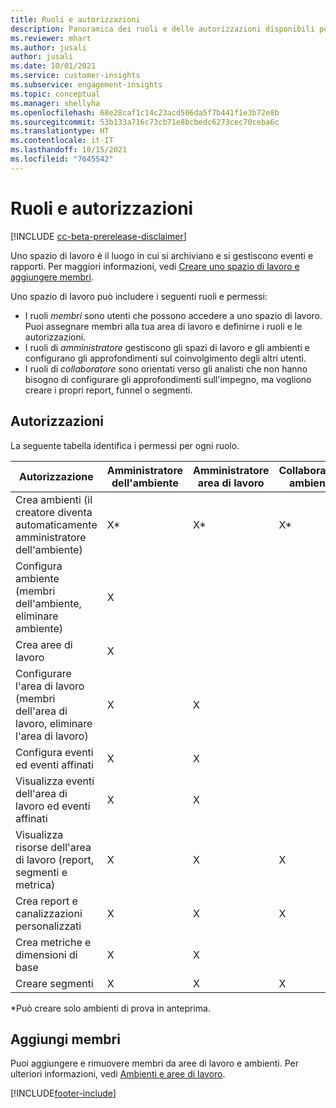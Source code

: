 ```yaml
---
title: Ruoli e autorizzazioni
description: Panoramica dei ruoli e delle autorizzazioni disponibili per i membri dell'area di lavoro.
ms.reviewer: mhart
ms.author: jusali
author: jusali
ms.date: 10/01/2021
ms.service: customer-insights
ms.subservice: engagement-insights
ms.topic: conceptual
ms.manager: shellyha
ms.openlocfilehash: 68e28caf1c14c23acd506da5f7b441f1e3b72e8b
ms.sourcegitcommit: 53b133a716c73cb71e8bcbedc6273cec70ceba6c
ms.translationtype: HT
ms.contentlocale: it-IT
ms.lasthandoff: 10/15/2021
ms.locfileid: "7645542"
---
```

# <a name="roles-and-permissions"></a>Ruoli e autorizzazioni

[!INCLUDE [cc-beta-prerelease-disclaimer](includes/cc-beta-prerelease-disclaimer.md)]

Uno spazio di lavoro è il luogo in cui si archiviano e si gestiscono eventi e rapporti. Per maggiori informazioni, vedi [Creare uno spazio di lavoro e aggiungere membri](create-workspace.md). 

Uno spazio di lavoro può includere i seguenti ruoli e permessi:

- I ruoli *membri* sono utenti che possono accedere a uno spazio di lavoro. Puoi assegnare membri alla tua area di lavoro e definirne i ruoli e le autorizzazioni. 
- I ruoli di *amministratore* gestiscono gli spazi di lavoro e gli ambienti e configurano gli approfondimenti sul coinvolgimento degli altri utenti. 
- I ruoli di *collaboratore* sono orientati verso gli analisti che non hanno bisogno di configurare gli approfondimenti sull'impegno, ma vogliono creare i propri report, funnel o segmenti.

## <a name="permissions"></a>Autorizzazioni
  
La seguente tabella identifica i permessi per ogni ruolo. 

| Autorizzazione | Amministratore dell'ambiente | Amministratore area di lavoro | Collaboratore ambiente | Collaboratore area di lavoro | 
|--|--|--|--|--|
| Crea ambienti (il creatore diventa automaticamente amministratore dell'ambiente) | X* | X* | X* | X* |  
| Configura ambiente (membri dell'ambiente, eliminare ambiente) | X |  |  |  |  
| Crea aree di lavoro | X |  |  |  |  
| Configurare l'area di lavoro (membri dell'area di lavoro, eliminare l'area di lavoro) | X | X |  |  |  
| Configura eventi ed eventi affinati | X | X | |  |  
| Visualizza eventi dell'area di lavoro ed eventi affinati | X | X | |  |  
| Visualizza risorse dell'area di lavoro (report, segmenti e metrica)| X | X | X | X |  
| Crea report e canalizzazioni personalizzati | X | X | X | X |  
| Crea metriche e dimensioni di base| X | X |  |  |  
| Creare segmenti| X | X | X | X |  

*Può creare solo ambienti di prova in anteprima. 

## <a name="add-members"></a>Aggiungi membri

Puoi aggiungere e rimuovere membri da aree di lavoro e ambienti. Per ulteriori informazioni, vedi [Ambienti e aree di lavoro](manage-environments-workspaces.md).


[!INCLUDE[footer-include](../includes/footer-banner.md)]
